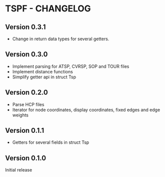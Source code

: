 # TSPF - CHANGELOG

## Version 0.3.1
- Change in return data types for several getters.

## Version 0.3.0
- Implement parsing for ATSP, CVRSP, SOP and TOUR files
- Implement distance functions
- Simplify getter api in struct Tsp

## Version 0.2.0
- Parse HCP files
- Iterator for node coordinates, display coordinates, fixed edges and edge weights

## Version 0.1.1
- Getters for several fields in struct Tsp

## Version 0.1.0
Initial release